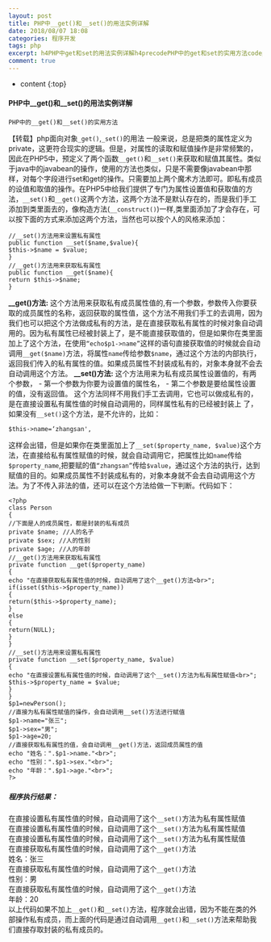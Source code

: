 ```yaml
---
layout: post
title: PHP中__get()和__set()的用法实例详解
date: 2018/08/07 18:08
categories: 程序开发
tags: php
excerpt: h4PHP中get和set的用法实例详解h4precodePHP中的get和set的实用方法codepre转载php面向对象codegetcodecodesetcode的用法一般来说总是把类的属性定义为private这更符合现实的逻辑但是对属性的读取和赋值操作是非常频繁的因此在PHP5中预定义了两个函数codegetcode和codesetcode来获取和赋值其属性类似于java中的javabea
comment: true
---
```


* content
{:top}

#### PHP中__get()和__set()的用法实例详解

    
    
    PHP中的__get()和__set()的实用方法
    

【转载】php面向对象`_get()`,`_set()`的用法
一般来说，总是把类的属性定义为private，这更符合现实的逻辑。但是，对属性的读取和赋值操作是非常频繁的，因此在PHP5中，预定义了两个函数`__get()`和`__set()`来获取和赋值其属性。类似于java中的javabean的操作，使用的方法也类似，只是不需要像javabean中那样，对每个字段进行set和get的操作。只需要加上两个魔术方法即可。即私有成员的设值和取值的操作。在PHP5中给我们提供了专门为属性设置值和获取值的方法，`__set()`和`__get()`这两个方法，这两个方法不是默认存在的，而是我们手工添加到类里面去的，像构造方法(`__construct()`)一样,类里面添加了才会存在，可以按下面的方式来添加这两个方法，当然也可以按个人的风格来添加：

    
    
      
    //__set()方法用来设置私有属性 
    public function __set($name,$value){ 
    $this->$name = $value; 
    } 
    //__get()方法用来获取私有属性 
    public function __get($name){ 
    return $this->$name; 
    } 
    

**__get()方法:**
这个方法用来获取私有成员属性值的,有一个参数，参数传入你要获取的成员属性的名称，返回获取的属性值，这个方法不用我们手工的去调用，因为我们也可以把这个方法做成私有的方法，是在直接获取私有属性的时候对象自动调用的。因为私有属性已经被封装上了，是不能直接获取值的，但是如果你在类里面加上了这个方法，在使用`“echo$p1->name”`这样的语句直接获取值的时候就会自动调用`__get($name)`方法，将属性`name`传给参数`$name`，通过这个方法的内部执行，返回我们传入的私有属性的值。如果成员属性不封装成私有的，对象本身就不会去自动调用这个方法。
**__set()方法:** 这个方法用来为私有成员属性设置值的，有两个参数， \- 第一个参数为你要为设置值的属性名， \-
第二个参数是要给属性设置的值，没有返回值。
这个方法同样不用我们手工去调用，它也可以做成私有的，是在直接设置私有属性值的时候自动调用的，同样属性私有的已经被封装上
了，如果没有`__set()`这个方法，是不允许的，比如：

    
    
    $this->name=‘zhangsan',
    

这样会出错，但是如果你在类里面加上了`__set($property_name,
$value)`这个方法，在直接给私有属性赋值的时候，就会自动调用它，把属性比如`name`传给`$property_name`,把要赋的值`“zhangsan”`传给`$value`，通过这个方法的执行，达到赋值的目的。如果成员属性不封装成私有的，对象本身就不会去自动调用这个方法。为了不传入非法的值，还可以在这个方法给做一下判断。代码如下：

    
    
    <?php 
    class Person 
    { 
    //下面是人的成员属性，都是封装的私有成员 
    private $name; //人的名子 
    private $sex; //人的性别 
    private $age; //人的年龄 
    //__get()方法用来获取私有属性 
    private function __get($property_name) 
    { 
    echo "在直接获取私有属性值的时候，自动调用了这个__get()方法<br>"; 
    if(isset($this->$property_name)) 
    { 
    return($this->$property_name); 
    } 
    else 
    { 
    return(NULL); 
    } 
    } 
    //__set()方法用来设置私有属性 
    private function __set($property_name, $value) 
    { 
    echo "在直接设置私有属性值的时候，自动调用了这个__set()方法为私有属性赋值<br>"; 
    $this->$property_name = $value; 
    } 
    } 
    $p1=newPerson(); 
    //直接为私有属性赋值的操作，会自动调用__set()方法进行赋值 
    $p1->name="张三"; 
    $p1->sex="男"; 
    $p1->age=20; 
    //直接获取私有属性的值，会自动调用__get()方法，返回成员属性的值 
    echo "姓名：".$p1->name."<br>"; 
    echo "性别：".$p1->sex."<br>"; 
    echo "年龄：".$p1->age."<br>"; 
    ?> 
    

##### 程序执行结果：

在直接设置私有属性值的时候，自动调用了这个`__set()`方法为私有属性赋值  
在直接设置私有属性值的时候，自动调用了这个`__set()`方法为私有属性赋值  
在直接设置私有属性值的时候，自动调用了这个`__set()`方法为私有属性赋值  
在直接获取私有属性值的时候，自动调用了这个`__get()`方法  
姓名：张三  
在直接获取私有属性值的时候，自动调用了这个`__get()`方法  
性别：男  
在直接获取私有属性值的时候，自动调用了这个`__get()`方法  
年龄：20  
以上代码如果不加上`__get()`和`__set()`方法，程序就会出错，因为不能在类的外部操作私有成员，而上面的代码是通过自动调用`__get()`和`__set()`方法来帮助我们直接存取封装的私有成员的。


    